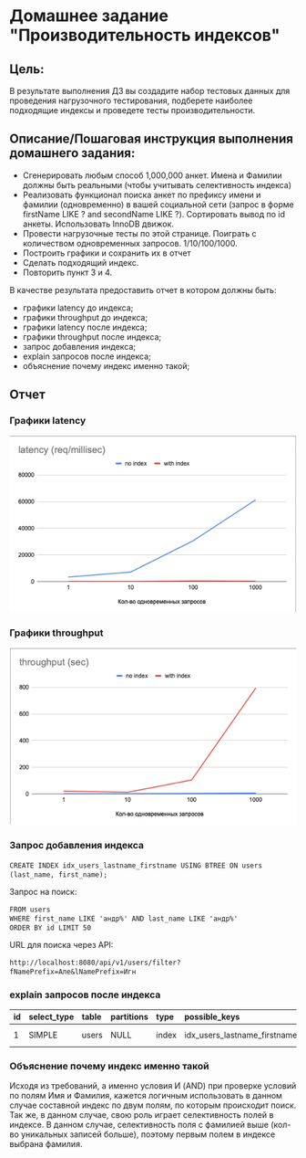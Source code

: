 # Домашнее задание "Производительность индексов"

## Цель:
В результате выполнения ДЗ вы создадите набор тестовых данных для проведения нагрузочного тестирования, подберете наиболее подходящие индексы и проведете тесты производительности.

## Описание/Пошаговая инструкция выполнения домашнего задания:

- Сгенерировать любым способ 1,000,000 анкет. Имена и Фамилии должны быть реальными (чтобы учитывать селективность индекса)
- Реализовать функционал поиска анкет по префиксу имени и фамилии (одновременно) в вашей социальной сети (запрос в форме firstName LIKE ? and secondName LIKE ?). Сортировать вывод по id анкеты. Использовать InnoDB движок.
- Провести нагрузочные тесты по этой странице. Поиграть с количеством одновременных запросов. 1/10/100/1000.
- Построить графики и сохранить их в отчет
- Сделать подходящий индекс.
- Повторить пункт 3 и 4.

В качестве результата предоставить отчет в котором должны быть:

- графики latency до индекса;
- графики throughput до индекса;
- графики latency после индекса;
- графики throughput после индекса;
- запрос добавления индекса;
- explain запросов после индекса;
- объяснение почему индекс именно такой;

## Отчет

### Графики latency

![](latency.png)

### Графики throughput

![](throughput.png)

### Запрос добавления индекса
```
CREATE INDEX idx_users_lastname_firstname USING BTREE ON users (last_name, first_name);
```

Запрос на поиск:

```SELECT id, first_name, last_name, age, gender, city_id, interests
FROM users
WHERE first_name LIKE 'андр%' AND last_name LIKE 'андр%'
ORDER BY id LIMIT 50
```

URL для поиска через API:
```
http://localhost:8080/api/v1/users/filter?fNamePrefix=Але&lNamePrefix=Игн
```

### explain запросов после индекса

| id | select\_type | table | partitions | type | possible\_keys | key | key\_len | ref | rows | filtered | Extra |
| :--- | :--- | :--- | :--- | :--- | :--- | :--- | :--- | :--- | :--- | :--- | :--- |
| 1 | SIMPLE | users | NULL | index | idx\_users\_lastname\_firstname | PRIMARY | 8 | NULL | 513 | 1.08 | Using where |


### Объяснение почему индекс именно такой

Исходя из требований, а именно условия И (AND) при проверке условий по полям Имя и Фамилия, кажется логичным 
использовать в данном случае составной индекс по двум полям, по которым происходит поиск. Так же, в данном случае,
свою роль играет селективность полей в индексе. В данном случае, селективность поля с фамилией выше (кол-во уникальных
записей больше), поэтому первым полем в индексе выбрана фамилия. 